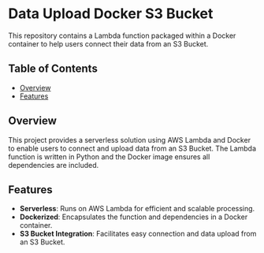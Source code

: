 # Data Upload Docker S3 Bucket

This repository contains a Lambda function packaged within a Docker container to help users connect their data from an S3 Bucket.

## Table of Contents

- [Overview](#overview)
- [Features](#features)

## Overview

This project provides a serverless solution using AWS Lambda and Docker to enable users to connect and upload data from an S3 Bucket. The Lambda function is written in Python and the Docker image ensures all dependencies are included.

## Features

- **Serverless**: Runs on AWS Lambda for efficient and scalable processing.
- **Dockerized**: Encapsulates the function and dependencies in a Docker container.
- **S3 Bucket Integration**: Facilitates easy connection and data upload from an S3 Bucket.

